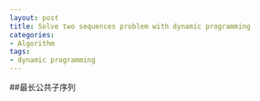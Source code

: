 ```yaml
---
layout: post
title: Solve two sequences problem with dynamic programming
categories:
- Algorithm
tags:
- dynamic programming
---
```


##最长公共子序列
